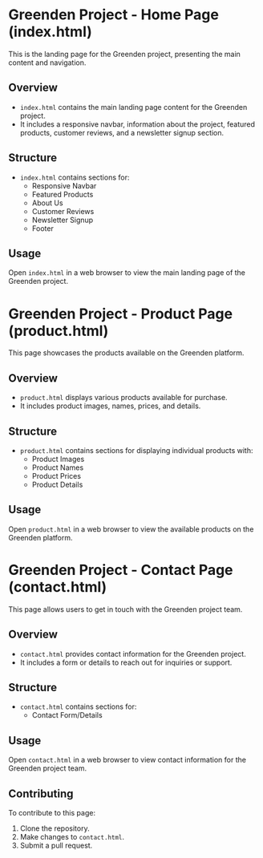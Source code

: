 
 # Greenden Project - Home Page (index.html)

This is the landing page for the Greenden project, presenting the main content and navigation.

## Overview

- `index.html` contains the main landing page content for the Greenden project.
- It includes a responsive navbar, information about the project, featured products, customer reviews, and a newsletter signup section.

## Structure

- `index.html` contains sections for:
  - Responsive Navbar
  - Featured Products
  - About Us
  - Customer Reviews
  - Newsletter Signup
  - Footer

## Usage

Open `index.html` in a web browser to view the main landing page of the Greenden project.

# Greenden Project - Product Page (product.html)

This page showcases the products available on the Greenden platform.

## Overview

- `product.html` displays various products available for purchase.
- It includes product images, names, prices, and details.

## Structure

- `product.html` contains sections for displaying individual products with:
  - Product Images
  - Product Names
  - Product Prices
  - Product Details

## Usage

Open `product.html` in a web browser to view the available products on the Greenden platform.

# Greenden Project - Contact Page (contact.html)

This page allows users to get in touch with the Greenden project team.

## Overview

- `contact.html` provides contact information for the Greenden project.
- It includes a form or details to reach out for inquiries or support.

## Structure

- `contact.html` contains sections for:
  - Contact Form/Details

## Usage

Open `contact.html` in a web browser to view contact information for the Greenden project team.

## Contributing

To contribute to this page:
1. Clone the repository.
2. Make changes to `contact.html`.
3. Submit a pull request.




